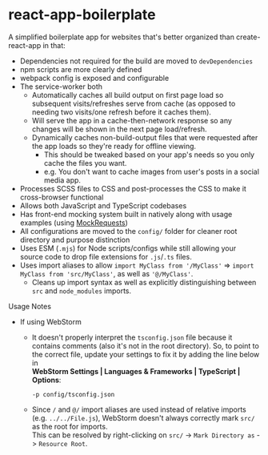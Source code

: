 # react-app-boilerplate

A simplified boilerplate app for websites that's better organized
than create-react-app in that:

* Dependencies not required for the build are moved to `devDependencies`
* npm scripts are more clearly defined
* webpack config is exposed and configurable
* The service-worker both
    - Automatically caches all build output on first page load so subsequent visits/refreshes serve from cache (as opposed to needing two visits/one refresh before it caches them).
    - Will serve the app in a cache-then-network response so any changes will be shown in the next page load/refresh.
    - Dynamically caches non-build-output files that were requested after the app loads so they're ready for offline viewing.
        + This should be tweaked based on your app's needs so you only cache the files you want.
        + e.g. You don't want to cache images from user's posts in a social media app.
* Processes SCSS files to CSS and post-processes the CSS to make it cross-browser functional
* Allows both JavaScript and TypeScript codebases
* Has front-end mocking system built in natively along with usage examples (using [MockRequests](https://github.com/D-Pow/MockRequests))
* All configurations are moved to the `config/` folder for cleaner root directory and purpose distinction
* Uses ESM (`.mjs`) for Node scripts/configs while still allowing your source code to drop file extensions for `.js`/`.ts` files.
* Uses import aliases to allow `import MyClass from '/MyClass'` => `import MyClass from 'src/MyClass'`, as well as `'@/MyClass'`.
    - Cleans up import syntax as well as explicitly distinguishing between `src` and `node_modules` imports.

Usage Notes

* If using WebStorm
    - It doesn't properly interpret the `tsconfig.json` file because it contains comments (also it's not in the root directory). So, to point to the correct file, update your settings to fix it by adding the line below in <br/>
    **WebStorm Settings | Languages & Frameworks | TypeScript | Options**:

        `-p config/tsconfig.json`

    - Since `/` and `@/` import aliases are used instead of relative imports (e.g. `../../File.js`), WebStorm doesn't always correctly mark `src/` as the root for imports. <br/>
    This can be resolved by right-clicking on `src/` -> `Mark Directory as` -> `Resource Root`.

